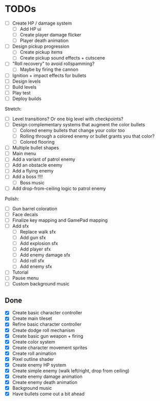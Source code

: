# TODOs

- [ ] Create HP / damage system
  - [ ] Add HP ui
  - [ ] Create player damage flicker
  - [ ] Player death animation
- [ ] Design pickup progression
  - [ ] Create pickup items
  - [ ] Create pickup sound effects + cutscene
- [ ] "Roll recovery" to avoid rollspamming?
  - [ ] Maybe by firing the cannon
- [ ] Ignition + impact effects for bullets
- [ ] Design levels
- [ ] Build levels
- [ ] Play test
- [ ] Deploy builds

Stretch:
- [ ] Level transitions? Or one big level with checkpoints?
- [ ] Design complementary systems that augment the color bullets
  - [ ] Colored enemy bullets that change your color too
  - [ ] Rolling through a colored enemy or bullet grants you that color?
  - [ ] Colored flooring
- [ ] Multiple bullet shapes
- [ ] Main menu
- [ ] Add a variant of patrol enemy
- [ ] Add an obstacle enemy
- [ ] Add a flying enemy
- [ ] Add a boss !!!!
  - [ ] Boss music
- [ ] Add drop-from-ceiling logic to patrol enemy

Polish:
- [ ] Gun barrel coloration
- [ ] Face decals
- [ ] Finalize key mapping and GamePad mapping
- [ ] Add sfx
  - [ ] Replace walk sfx
  - [ ] Add gun sfx
  - [ ] Add explosion sfx
  - [ ] Add player sfx
  - [ ] Add enemy damage sfx
  - [ ] Add roll sfx
  - [ ] Add enemy sfx
- [ ] Tutorial
- [ ] Pause menu
- [ ] Custom background music

## Done
- [x] Create basic character controller
- [x] Create main tileset
- [x] Refine basic character controller
- [x] Create dodge roll mechanism
- [x] Create basic gun weapon + firing
- [x] Create color system
- [x] Create character movement sprites
- [x] Create roll animation
- [x] Pixel outline shader
- [x] Create enemy HP system
- [x] Create simple enemy (walk left/right, drop from ceiling)
- [x] Create enemy damage animation
- [x] Create enemy death animation
- [x] Background music
- [x] Have bullets come out a bit ahead
